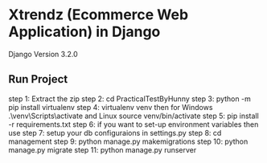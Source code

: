 # Xtrendz (Ecommerce Web Application) in Django
 
Django Version 3.2.0

## Run Project

step 1: Extract the zip
step 2: cd PracticalTestByHunny
step 3: python -m pip install virtualenv
step 4: virtualenv venv
then for Windows .\venv\Scripts\activate and Linux source venv/bin/activate
step 5: pip install -r requirements.txt
step 6: if you want to set-up environment variables then use
step 7: setup your db configuraions in settings.py
step 8: cd management
step 9: python manage.py makemigrations
step 10: python manage.py migrate
step 11: python manage.py runserver
